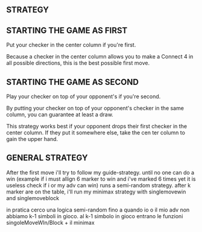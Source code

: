 ## STRATEGY


## STARTING THE GAME AS FIRST

Put your checker in the center column if you're first.

Because a    checker in the center column allows you to make a 
Connect 4 in all possible directions, this is the best possible first move.


## STARTING THE GAME AS SECOND  

Play your checker on top of your opponent's if you're second.

By putting your checker on top of your opponent's checker in the same column, 
you can guarantee at least a draw.

This strategy works best if your opponent drops their first checker in the center column.
If they put it somewhere else, take the cen ter column to gain the upper hand.

## GENERAL STRATEGY

After the first move i'll try to follow my guide-strategy.
until no one can do a win (example if i must allign 6 marker to win and i've marked 6 times yet it is useless check 
if i or my adv can win) runs a semi-random strategy.
after k marker are on the table, i'll run my minimax strategy with singlemovewin and singlemoveblock

in pratica cerco una logica semi-random fino a quando io o il mio adv non abbiamo k-1 simboli in gioco.
al k-1 simbolo in gioco entrano le funzioni singoleMoveWIn/Block + il minimax 